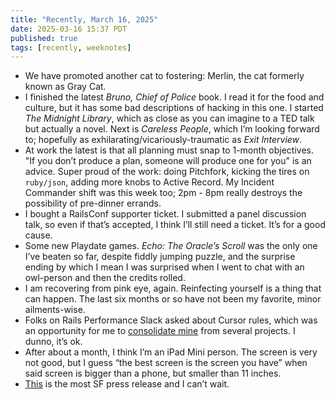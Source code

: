 ```yaml
---
title: "Recently, March 16, 2025"
date: 2025-03-16 15:37 PDT
published: true
tags: [recently, weeknotes]
---
```


* We have promoted another cat to fostering: Merlin, the cat formerly known as Gray Cat.
* I finished the latest *Bruno, Chief of Police* book. I read it for the food and culture, but it has some bad descriptions of hacking in this one.  I started *The Midnight Library*, which as close as you can imagine to a TED talk but actually a novel. Next is *Careless People*, which I’m looking forward to; hopefully as exhilarating/vicariously-traumatic as *Exit Interview*.
* At work the latest is that all planning must snap to 1-month objectives. "If you don’t produce a plan, someone will produce one for you" is an advice. Super proud of the work: doing Pitchfork, kicking the tires on `ruby/json`, adding more knobs to Active Record. My Incident Commander shift was this week too; 2pm - 8pm really destroys the possibility of pre-dinner errands. 
* I bought a RailsConf supporter ticket. I submitted a panel discussion talk, so even if that’s accepted, I think I’ll still need a ticket. It’s for a good cause. 
* Some new Playdate games. *Echo: The Oracle’s Scroll* was the only one I’ve beaten so far, despite fiddly jumping puzzle, and the surprise ending by which I mean I was surprised when I went to chat with an owl-person and then the credits rolled. 
* I am recovering from pink eye, again. Reinfecting yourself is a thing that can happen. The last six months or so have not been my favorite, minor ailments-wise.
* Folks on Rails Performance Slack asked about Cursor rules, which was an opportunity for me to [consolidate mine](https://gist.github.com/bensheldon/00c23699bfb1857acbc2e9225de8adb1) from several projects. I dunno, it’s ok.
* After about a month, I think I’m an iPad Mini person. The screen is very not good, but I guess “the best screen is the screen you have” when said screen is bigger than a phone, but smaller than 11 inches. 
* [This](https://sfrecpark.org/CivicAlerts.aspx?AID=2127) is the most SF press release and I can’t wait.
